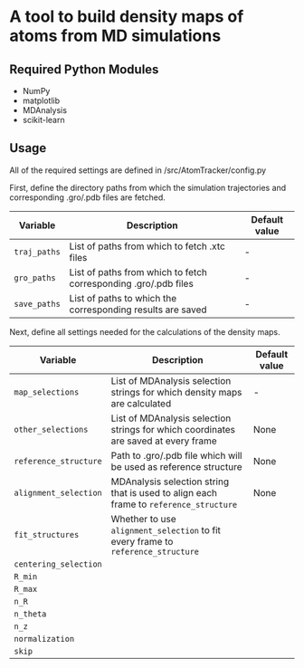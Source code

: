 # A tool to build density maps of atoms from MD simulations


## Required Python Modules
- NumPy
- matplotlib
- MDAnalysis
- scikit-learn

## Usage

All of the required settings are defined in /src/AtomTracker/config.py

First, define the directory paths from which the simulation trajectories and corresponding .gro/.pdb files are fetched.

| Variable | Description | Default value |
| --- | - | - |
| `traj_paths` | List of paths from which to fetch .xtc files |  - |
| `gro_paths` | List of paths from which to fetch corresponding .gro/.pdb files | - |
| `save_paths` | List of paths to which the corresponding results are saved | - |


Next, define all settings needed for the calculations of the density maps.

| Variable | Description | Default value |
| --- | - | - |
| `map_selections` | List of MDAnalysis selection strings for which density maps are calculated |  - |
| `other_selections` | List of MDAnalysis selection strings for which coordinates are saved at every frame | None |
| `reference_structure` | Path to .gro/.pdb file which will be used as reference structure | None |
| `alignment_selection` | MDAnalysis selection string that is used to align each frame to `reference_structure` | None |
| `fit_structures` | Whether to use `alignment_selection` to fit every frame to `reference_structure` |  |
| `centering_selection` |  |  |
| `R_min` |  |  |
| `R_max` |  |  |
| `n_R` |  |  |
| `n_theta` |  |  |
| `n_z` |  |  |
| `normalization` |  |  |
| `skip` |  |  |








